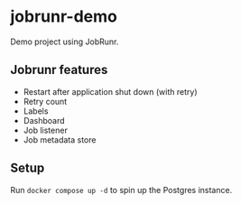 # jobrunr-demo
Demo project using JobRunr.

## Jobrunr features
- Restart after application shut down (with retry)
- Retry count
- Labels
- Dashboard
- Job listener
- Job metadata store


## Setup
Run `docker compose up -d` to spin up the Postgres instance.

